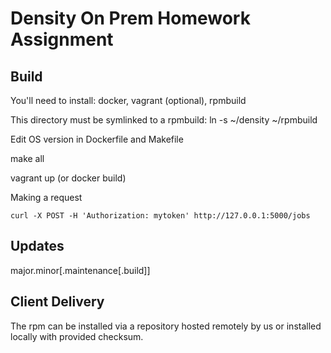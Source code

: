 # Density On Prem Homework Assignment

## Build
You'll need to install: docker, vagrant (optional), rpmbuild

This directory must be symlinked to a rpmbuild:
ln -s ~/density ~/rpmbuild

Edit OS version in Dockerfile and Makefile


make all

vagrant up (or docker build)

Making a request
```
curl -X POST -H 'Authorization: mytoken' http://127.0.0.1:5000/jobs
```

## Updates
major.minor[.maintenance[.build]]

## Client Delivery
The rpm can be installed via a repository hosted remotely by us or installed locally with provided checksum.

